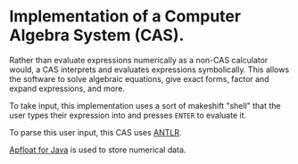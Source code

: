 # Implementation of a Computer Algebra System (CAS).

Rather than evaluate expressions numerically as a non-CAS calculator would, a CAS 
interprets and evaluates expressions symbolically. This allows the software to 
solve algebraic equations, give exact forms, factor and expand expressions, and more.

To take input, this implementation uses a sort of makeshift "shell" that the user
types their expression into and presses `ENTER` to evaluate it.

To parse this user input, this CAS uses [ANTLR](http://www.antlr.org/).

[Apfloat for Java](http://www.apfloat.org/apfloat_java/) is used to store numerical 
data.